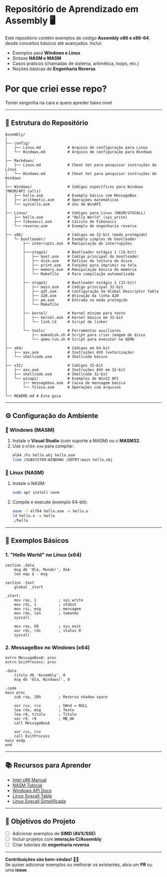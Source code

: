 # **Repositório de Aprendizado em Assembly** 🖥️  

Este repositório contém exemplos de código **Assembly x86 e x86-64**, desde conceitos básicos até avançados. Inclui:  
- Exemplos para **Windows e Linux**  
- Sintaxe **NASM e MASM**  
- Casos práticos (chamadas de sistema, aritmética, loops, etc.)  
- Noções básicas de **Engenharia Reversa**  

# **Por que criei esse repo?**

Tomei vergonha na cara e quero apreder baixo nível

---

## **📂 Estrutura do Repositório**  

```
Assembly/
│
├── config/
│   ├── Linux.md            # Arquivo de configuração para Linux
│   └── Windows.md          # Arquivo de configuração para Windows
│
├── Markdown/
│   ├── Linux.md            # Cheat Set para pesquisar instruções do Linux
│   └── Windows.md          # Cheat Set para pesquisar instruções do Windows
│   
├── Windows/                # Códigos específicos para Windows (MASM/API calls)
│   ├── hello.asm           # Exemplo básico com MessageBox
│   ├── arithmetic.asm      # Operações matemáticas
│   └── syscalls.asm        # Uso de WinAPI
│
├── Linux/                  # Códigos para Linux (NASM/SYSCALL)
│   ├── hello.asm           # "Hello World" (sys_write)
│   ├── fibonacci.asm       # Cálculo de Fibonacci
│   └── reverse.asm         # Exemplo de engenharia reversa
│   
├── x86/                    # Códigos em 32-bit (modo protegido)
│   └─ bootloader/          # Exemplo simples de bootloader
│       ├── interrupts.asm  # Manipulação de interrupções
│       │
│       ├───stage1/         # Bootloader estágio 1 (16-bit)
│       │   ├── boot.asm    # Código principal do bootloader
│       │   ├── disk.asm    # Rotinas de leitura de disco
│       │   ├── print.asm   # Funções para imprimir na tela
│       │   ├── memory.asm  # Manipulação básica de memória
│       │   └── Makefile    # Para compilação automatizada
│       │
│       ├── stage2/         # Bootloader estágio 2 (32-bit)
│       │   ├── main.asm    # Código principal 32-bit
│       │   ├── gdt.asm     # Configuração da Global Descriptor Table
│       │   ├── a20.asm     # Ativação da linha A20
│       │   ├── pm.asm      # Entrada no modo protegido
│       │   └── Makefile
│       │
│       ├── kernel/         # Kernel mínimo para teste
│       │   ├── kernel.asm  # Kernel básico em 32-bit
│       │   └── link.ld     # Script de linker
│       │
│       └── tools/          # Ferramentas auxiliares
│           ├── makedisk.sh # Script para criar imagem de disco
│           └── qemu-run.sh # Script para executar no QEMU
│
├── x64/                    # Códigos em 64-bit
│   ├── avx.asm             # Instruções AVX (vetorização)
│   └── shellcode.asm       # Shellcode básico
│
├── x32/                    # Códigos 32-bit
│   ├── avx.asm             # Instruções AVX em 32-bit
│   ├── shellcode.asm       # Shellcode 32-bit
│   └── winapi/             # Exemplos de Win32 API
│       ├── messagebox.asm  # Caixa de mensagem básica
│       └── fileio.asm      # Operações com arquivos
│
└── README.md # Este guia
```

---

## **⚙️ Configuração do Ambiente**  

### **🔹 Windows (MASM)**
1. Instale o **Visual Studio** (com suporte a MASM) ou o **MASM32**.
2. Use o `ml64.exe` para compilar:
   ```sh
   ml64 /Fo hello.obj hello.asm
   link /SUBSYSTEM:WINDOWS /ENTRY:main hello.obj
   ```

### **🔹 Linux (NASM)**
1. Instale o NASM:
   ```sh
   sudo apt install nasm
   ```
2. Compile e execute (exemplo 64-bit):
   ```sh
   nasm -f elf64 hello.asm -o hello.o
   ld hello.o -o hello
   ./hello
   ```

---

## **📌 Exemplos Básicos**  

### **1. "Hello World" no Linux (x64)**
```assembly
section .data
    msg db 'Olá, Mundo!', 0xA
    len equ $ - msg

section .text
    global _start

_start:
    mov rax, 1          ; sys_write
    mov rdi, 1          ; stdout
    mov rsi, msg        ; mensagem
    mov rdx, len        ; tamanho
    syscall

    mov rax, 60         ; sys_exit
    xor rdi, rdi        ; status 0
    syscall
```

### **2. MessageBox no Windows (x64)**
```assembly
extrn MessageBoxA: proc
extrn ExitProcess: proc

.data
    titulo db 'Assembly', 0
    msg db 'Olá, Windows!', 0

.code
main proc
    sub rsp, 28h        ; Reserva shadow space

    xor rcx, rcx        ; hWnd = NULL
    lea rdx, msg        ; Texto
    lea r8, titulo      ; Título
    xor r9, r9          ; MB_OK
    call MessageBoxA

    xor rcx, rcx
    call ExitProcess
main endp
end
```

---

## **📚 Recursos para Aprender**  
- [Intel x86 Manual](https://software.intel.com/en-us/articles/intel-sdm)  
- [NASM Tutorial](https://nasm.us/doc/)  
- [Windows API Docs](https://docs.microsoft.com/en-us/windows/win32/api/)  
- [Linux Syscall Table](https://chromium.googlesource.com/chromiumos/docs/+/master/constants/syscalls.md)  
- [Linux Syscall Simplificada](https://blog.rchapman.org/posts/Linux_System_Call_Table_for_x86_64/)

---

## **🎯 Objetivos do Projeto**  
- [ ] Adicionar exemplos de **SIMD (AVX/SSE)**  
- [ ] Incluir projetos com **interação C/Assembly**  
- [ ] Criar tutoriais de **engenharia reversa**  

---

**Contribuições são bem-vindas!** 👨‍💻  
Se quiser adicionar exemplos ou melhorar os existentes, abra um **PR** ou uma **issue**.  
